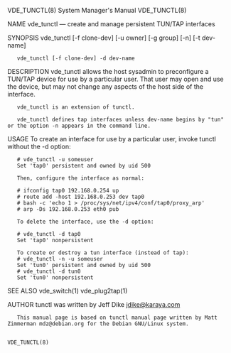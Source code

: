 VDE_TUNCTL(8)                                                                            System Manager's Manual                                                                            VDE_TUNCTL(8)

NAME
       vde_tunctl — create and manage persistent TUN/TAP interfaces

SYNOPSIS
       vde_tunctl [-f clone-dev] [-u owner] [-g group] [-n] [-t dev-name]

       vde_tunctl [-f clone-dev] -d dev-name

DESCRIPTION
       vde_tunctl  allows the host sysadmin to preconfigure a TUN/TAP device for use by a particular user.  That user may open and use the device, but may not change any aspects of the host side of the
       interface.

       vde_tunctl is an extension of tunctl.

       vde_tunctl defines tap interfaces unless dev-name begins by "tun" or the option -n appears in the command line.

USAGE
       To create an interface for use by a particular user, invoke tunctl without the -d option:

       # vde_tunctl -u someuser
       Set 'tap0' persistent and owned by uid 500

       Then, configure the interface as normal:

       # ifconfig tap0 192.168.0.254 up
       # route add -host 192.168.0.253 dev tap0
       # bash -c 'echo 1 > /proc/sys/net/ipv4/conf/tap0/proxy_arp'
       # arp -Ds 192.168.0.253 eth0 pub

       To delete the interface, use the -d option:

       # vde_tunctl -d tap0
       Set 'tap0' nonpersistent

       To create or destroy a tun interface (instead of tap):
       # vde_tunctl -n -u someuser
       Set 'tun0' persistent and owned by uid 500
       # vde_tunctl -d tun0
       Set 'tun0' nonpersistent

SEE ALSO
       vde_switch(1) vde_plug2tap(1)

AUTHOR
       tunctl was written by Jeff Dike jdike@karaya.com

       This manual page is based on tunctl manual page written by Matt Zimmerman mdz@debian.org for the Debian GNU/Linux system.

                                                                                                                                                                                            VDE_TUNCTL(8)
